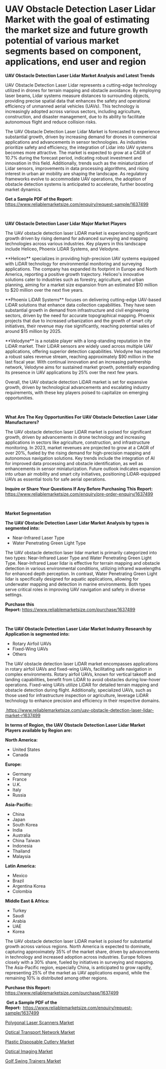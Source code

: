 <p><h1>UAV Obstacle Detection Laser Lidar Market with the goal of estimating the market size and future growth potential of various market segments based on component, applications, end user and region</h1></p><p><strong>UAV Obstacle Detection Laser Lidar Market Analysis and Latest Trends</strong></p>
<p><p>UAV Obstacle Detection Laser Lidar represents a cutting-edge technology utilized in drones for terrain mapping and obstacle avoidance. By employing laser beams, Lidar systems measure distances to surrounding objects, providing precise spatial data that enhances the safety and operational efficiency of unmanned aerial vehicles (UAVs). This technology is increasingly adopted across various sectors, including agriculture, construction, and disaster management, due to its ability to facilitate autonomous flight and reduce collision risks.</p><p>The UAV Obstacle Detection Laser Lidar Market is forecasted to experience substantial growth, driven by increasing demand for drones in commercial applications and advancements in sensor technologies. As industries prioritize safety and efficiency, the integration of Lidar into UAV systems becomes more attractive. The market is expected to grow at a CAGR of 10.7% during the forecast period, indicating robust investment and innovation in this field. Additionally, trends such as the miniaturization of Lidar sensors, improvements in data processing algorithms, and rising interest in urban air mobility are shaping the landscape. As regulatory frameworks evolve to accommodate UAV operations, the adoption of obstacle detection systems is anticipated to accelerate, further boosting market dynamics.</p></p>
<p><strong>Get a Sample PDF of the Report:&nbsp;</strong> <a href="https://www.reliablemarketsize.com/enquiry/request-sample/1637499">https://www.reliablemarketsize.com/enquiry/request-sample/1637499</a></p>
<p>&nbsp;</p>
<p><strong>UAV Obstacle Detection Laser Lidar Major Market Players</strong></p>
<p><p>The UAV obstacle detection laser LiDAR market is experiencing significant growth driven by rising demand for advanced surveying and mapping technologies across various industries. Key players in this landscape include Heliceo, Phoenix LiDAR Systems, and Velodyne.</p><p>**Heliceo** specializes in providing high-precision UAV systems equipped with LiDAR technology for environmental monitoring and surveying applications. The company has expanded its footprint in Europe and North America, reporting a positive growth trajectory. Heliceo's innovative solutions cater to industries such as forestry, agriculture, and urban planning, aiming for a market size expansion from an estimated $10 million to $20 million over the next five years.</p><p>**Phoenix LiDAR Systems** focuses on delivering cutting-edge UAV-based LiDAR solutions that enhance data collection capabilities. They have seen substantial growth in demand from infrastructure and civil engineering sectors, driven by the need for accurate topographical mapping. Phoenix projects that due to increased urbanization and the growth of smart city initiatives, their revenue may rise significantly, reaching potential sales of around $15 million by 2025.</p><p>**Velodyne** is a notable player with a long-standing reputation in the LiDAR market. Their LiDAR sensors are widely used across multiple UAV applications, offering superior detection capabilities. Velodyne has reported a robust sales revenue stream, reaching approximately $90 million in the last fiscal year. With continual innovation and an increasing partnership network, Velodyne aims for sustained market growth, potentially expanding its presence in UAV applications by 25% over the next few years.</p><p>Overall, the UAV obstacle detection LiDAR market is set for expansive growth, driven by technological advancements and escalating industry requirements, with these key players poised to capitalize on emerging opportunities.</p></p>
<p>&nbsp;</p>
<p><strong>What Are The Key Opportunities For UAV Obstacle Detection Laser Lidar Manufacturers?</strong></p>
<p><p>The UAV obstacle detection laser LiDAR market is poised for significant growth, driven by advancements in drone technology and increasing applications in sectors like agriculture, construction, and infrastructure monitoring. In 2023, market revenues are projected to grow at a CAGR of over 20%, fueled by the rising demand for high-precision mapping and autonomous navigation solutions. Key trends include the integration of AI for improved data processing and obstacle identification, as well as enhancements in sensor miniaturization. Future outlook indicates expansion into urban air mobility and smart city initiatives, positioning LiDAR-equipped UAVs as essential tools for safe aerial operations.</p></p>
<p><strong>Inquire or Share Your Questions If Any Before Purchasing This Report:</strong> <a href="https://www.reliablemarketsize.com/enquiry/pre-order-enquiry/1637499">https://www.reliablemarketsize.com/enquiry/pre-order-enquiry/1637499</a></p>
<p>&nbsp;</p>
<p><strong>Market Segmentation</strong></p>
<p><strong>The UAV Obstacle Detection Laser Lidar Market Analysis by types is segmented into:</strong></p>
<p><ul><li>Near-Infrared Laser Type</li><li>Water Penetrating Green Light Type</li></ul></p>
<p><p>The UAV obstacle detection laser lidar market is primarily categorized into two types: Near-Infrared Laser Type and Water Penetrating Green Light Type. Near-Infrared Laser lidar is effective for terrain mapping and obstacle detection in various environmental conditions, utilizing infrared wavelengths for enhanced depth perception. In contrast, Water Penetrating Green Light lidar is specifically designed for aquatic applications, allowing for underwater mapping and detection in marine environments. Both types serve critical roles in improving UAV navigation and safety in diverse settings.</p></p>
<p><strong>Purchase this Report:&nbsp;</strong><a href="https://www.reliablemarketsize.com/purchase/1637499">https://www.reliablemarketsize.com/purchase/1637499</a></p>
<p>&nbsp;</p>
<p><strong>The UAV Obstacle Detection Laser Lidar Market Industry Research by Application is segmented into:</strong></p>
<p><ul><li>Rotary Airfoil UAVs</li><li>Fixed-Wing UAVs</li><li>Others</li></ul></p>
<p><p>The UAV obstacle detection laser LiDAR market encompasses applications in rotary airfoil UAVs and fixed-wing UAVs, facilitating safe navigation in complex environments. Rotary airfoil UAVs, known for vertical takeoff and landing capabilities, benefit from LiDAR to avoid obstacles during low-hover operations. Fixed-wing UAVs utilize LiDAR for detailed terrain mapping and obstacle detection during flight. Additionally, specialized UAVs, such as those used for infrastructure inspection or agriculture, leverage LiDAR technology to enhance precision and efficiency in their respective domains.</p></p>
<p><a href="https://www.reliablemarketsize.com/uav-obstacle-detection-laser-lidar-market-r1637499">&nbsp;https://www.reliablemarketsize.com/uav-obstacle-detection-laser-lidar-market-r1637499</a></p>
<p><strong>In terms of Region, the UAV Obstacle Detection Laser Lidar Market Players available by Region are:</strong></p>
<p>
    <p> <strong> North America: </strong>
        <ul>
            <li>United States</li>
            <li>Canada</li>
        </ul>
        </p> 
    <p> <strong> Europe: </strong>
        <ul>
            <li>Germany</li>
            <li>France</li>
            <li>U.K.</li>
            <li>Italy</li>
            <li>Russia</li>
        </ul>
        </p> 
    <p> <strong> Asia-Pacific: </strong>
        <ul>
            <li>China</li>
            <li>Japan</li>
            <li>South Korea</li>
            <li>India</li>
            <li>Australia</li>
            <li>China Taiwan</li>
            <li>Indonesia</li>
            <li>Thailand</li>
            <li>Malaysia</li>
        </ul>
        </p> 
    <p> <strong> Latin America: </strong>
        <ul>
            <li>Mexico</li>
            <li>Brazil</li>
            <li>Argentina Korea</li>
            <li>Colombia</li>
        </ul>
        </p> 
    <p> <strong> Middle East & Africa: </strong>
        <ul>
            <li>Turkey</li>
            <li>Saudi</li>
            <li>Arabia</li>
            <li>UAE</li>
            <li>Korea</li>
        </ul>
    </p>
    </p>
<p><p>The UAV obstacle detection laser LiDAR market is poised for substantial growth across various regions. North America is expected to dominate, capturing approximately 35% of the market share, driven by advancements in technology and increased adoption across industries. Europe follows closely with a 30% share, fueled by initiatives in surveying and mapping. The Asia-Pacific region, especially China, is anticipated to grow rapidly, representing 25% of the market as UAV applications expand, while the remaining 10% is distributed among other regions.</p></p>
<p><strong>Purchase this Report: </strong><a href="https://www.reliablemarketsize.com/purchase/1637499">https://www.reliablemarketsize.com/purchase/1637499</a></p>
<p>&nbsp;<strong>Get a Sample PDF of the Report:&nbsp;&nbsp;</strong><a href="https://www.reliablemarketsize.com/enquiry/request-sample/1637499">https://www.reliablemarketsize.com/enquiry/request-sample/1637499</a></p>
<p><strong></strong></p>
<p><p><a href="https://medium.com/@jadugbintopa/polygonal-laser-scanners-market-insights-product-type-application-trends-and-regional-analysis-a4259ff9f5ab">Polygonal Laser Scanners Market</a></p><p><a href="https://www.linkedin.com/pulse/optical-transport-network-market-size-growth-trends-industry-qse8e?trackingId=WEYBxKg9QESHcZtZ4eee1Q%3D%3D">Optical Transport Network Market</a></p><p><a href="https://issuu.com/reportprime-2/docs/plastic-disposable-cutlery-market-s_e6cff3bf54485e">Plastic Disposable Cutlery Market</a></p><p><a href="https://www.linkedin.com/pulse/strategic-market-insights-navigating-global-optical-qnbnc?trackingId=peito6y0SfCikjdL9uUG1A%3D%3D">Optical Imaging Market</a></p><p><a href="https://issuu.com/reportprime-2/docs/golf-swing-trainers-market-size-203_a7670cf325aa00">Golf Swing Trainers Market</a></p></p>